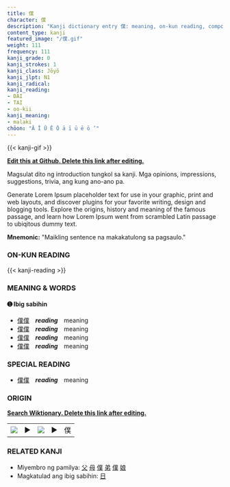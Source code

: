```yaml
---
title: 僕
character: 僕
description: "Kanji dictionary entry 僕: meaning, on-kun reading, compounds, origin, related kanji"
content_type: kanji
featured_image: "/僕.gif"
weight: 111
frequency: 111
kanji_grade: 0
kanji_strokes: 1
kanji_class: Jōyō
kanji_jlpt: N1
kanji_radical: 
kanji_reading: 
- DAI
- TAI
- oo-kii
kanji_meaning:
- malaki
chōon: "Ā Ī Ū Ē Ō ā ī ū ē ō ’"
---
```

[//]: # (Don't edit the line below. Kanji animated GIF code is automatically generated.)
{{< kanji-gif >}}

[//]: # (Edit below this line.)

**[Edit this at Github. Delete this link after editing.](https://github.com/tim0g/tim/tree/main/content/kanji/僕/index.md)**

Magsulat dito ng introduction tungkol sa kanji. Mga opinions, impressions, suggestions, trivia, ang kung ano-ano pa.

Generate Lorem Ipsum placeholder text for use in your graphic, print and web layouts, and discover plugins for your favorite writing, design and blogging tools. Explore the origins, history and meaning of the famous passage, and learn how Lorem Ipsum went from scrambled Latin passage to ubiqitous dummy text.
 
**Mnemonic:** "Maikling sentence na makakatulong sa pagsaulo."

### ON-KUN READING

[//]: # (Don't edit the line below. ON-KUN READING code is automatically generated.)
{{< kanji-reading >}}

### MEANING & WORDS

#### ➊ **Ibig sabihin**
  - [僕](../僕)[僕](../僕)　***reading***　meaning
  - [僕](../僕)[僕](../僕)　***reading***　meaning
  - [僕](../僕)[僕](../僕)　***reading***　meaning
  - [僕](../僕)[僕](../僕)　***reading***　meaning

### SPECIAL READING
  - [僕](../僕)[僕](../僕)　***reading***　meaning

### ORIGIN

**[Search Wiktionary. Delete this link after editing.](https://wiktionary.org/wiki/僕)**
<table class="kanji-table"><tr><td>
<img src="60px-僕-bronze.svg.png">
</td><td>▶</td><td>
<img src="60px-僕-oracle.svg.png">
</td><td>▶</td>
<td class="kanji-origin">僕</td>
</tr></table>

### RELATED KANJI
- Miyembro ng pamilya: [父](../父) [母](../母) [僕](../僕) [弟](../弟) [僕](../僕) [娘](../娘)
- Magkatulad ang ibig sabihin: [日](../日)
